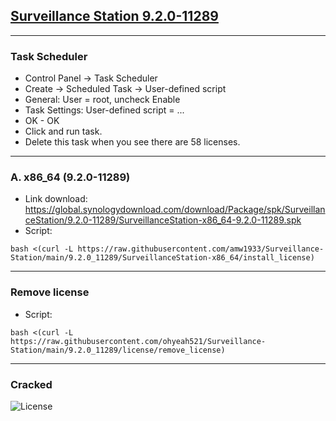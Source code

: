 ## [Surveillance Station 9.2.0-11289](https://archive.synology.com/download/Package/SurveillanceStation)


---
### Task Scheduler
- Control Panel -> Task Scheduler
- Create -> Scheduled Task -> User-defined script
- General: User = root, uncheck Enable
- Task Settings: User-defined script = ...
- OK - OK
- Click and run task.
- Delete this task when you see there are 58 licenses.

---

### A. x86_64 (9.2.0-11289)
- Link download: https://global.synologydownload.com/download/Package/spk/SurveillanceStation/9.2.0-11289/SurveillanceStation-x86_64-9.2.0-11289.spk
- Script:
```
bash <(curl -L https://raw.githubusercontent.com/amw1933/Surveillance-Station/main/9.2.0_11289/SurveillanceStation-x86_64/install_license)
```

---
### Remove license
- Script:
```
bash <(curl -L https://raw.githubusercontent.com/ohyeah521/Surveillance-Station/main/9.2.0_11289/license/remove_license)
```
---
### Cracked
![License](https://raw.githubusercontent.com/ohyeah521/Surveillance-Station/main/img/crack_license.png)
